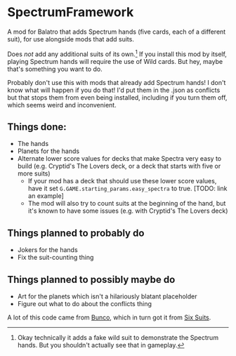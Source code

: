 # SpectrumFramework
A mod for Balatro that adds Spectrum hands (five cards, each of a different suit), for use alongside mods that add suits.

Does _not_ add any additional suits of its own.[^1] If you install this mod by itself, playing Spectrum hands will require the use of Wild cards. But hey, maybe that's something you want to do.

Probably don't use this with mods that already add Spectrum hands! I don't know what will happen if you do that! I'd put them in the .json as conflicts but that stops them from even being installed, including if you turn them off, which seems weird and inconvenient.

## Things done:
- The hands
- Planets for the hands
- Alternate lower score values for decks that make Spectra very easy to build (e.g. Cryptid's The Lovers deck, or a deck that starts with five or more suits)
  - If your mod has a deck that should use these lower score values, have it set `G.GAME.starting_params.easy_spectra` to true. [TODO: link an example]
  - The mod will also try to count suits at the beginning of the hand, but it's known to have some issues (e.g. with Cryptid's The Lovers deck)

## Things planned to probably do
- Jokers for the hands
- Fix the suit-counting thing

## Things planned to possibly maybe do
- Art for the planets which isn't a hilariously blatant placeholder
- Figure out what to do about the conflicts thing

A lot of this code came from [Bunco](https://github.com/Firch/Bunco), which in turn got it from [Six Suits](https://github.com/lshtech/SixSuits).

[^1]: Okay technically it adds a fake wild suit to demonstrate the Spectrum hands. But you shouldn't actually see that in gameplay.
